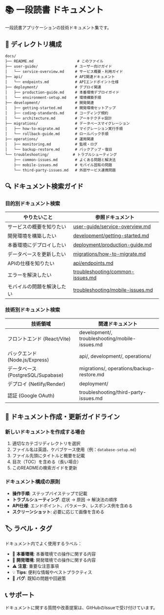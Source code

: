 # 📚 一段読書 ドキュメント

一段読書アプリケーションの技術ドキュメント集です。

## 📁 ディレクトリ構成

```
docs/
├── README.md                    # このファイル
├── user-guide/                 # ユーザー向けガイド
│   └── service-overview.md     # サービス概要・利用ガイド
├── api/                        # API関連ドキュメント
│   └── endpoints.md            # APIエンドポイント仕様
├── deployment/                 # デプロイ関連
│   ├── production-guide.md     # 本番環境デプロイガイド
│   └── environment-setup.md    # 環境構築手順
├── development/                # 開発関連
│   ├── getting-started.md      # 開発環境セットアップ
│   ├── coding-standards.md     # コーディング規約
│   └── architecture.md         # アーキテクチャ設計
├── migrations/                 # データベースマイグレーション
│   ├── how-to-migrate.md       # マイグレーション実行手順
│   └── rollback-guide.md       # ロールバック手順
├── operations/                 # 運用関連
│   ├── monitoring.md           # 監視・ログ
│   └── backup-restore.md       # バックアップ・復旧
└── troubleshooting/           # トラブルシューティング
    ├── common-issues.md        # よくある問題と解決法
    ├── mobile-issues.md        # モバイル固有の問題
    └── third-party-issues.md   # 外部サービス連携問題
```

## 🔍 ドキュメント検索ガイド

### 目的別ドキュメント検索

| やりたいこと | 参照ドキュメント |
|------------|----------------|
| サービスの概要を知りたい | [user-guide/service-overview.md](./user-guide/service-overview.md) |
| 開発環境を構築したい | [development/getting-started.md](./development/getting-started.md) |
| 本番環境にデプロイしたい | [deployment/production-guide.md](./deployment/production-guide.md) |
| データベースを更新したい | [migrations/how-to-migrate.md](./migrations/how-to-migrate.md) |
| APIの仕様を知りたい | [api/endpoints.md](./api/endpoints.md) |
| エラーを解決したい | [troubleshooting/common-issues.md](./troubleshooting/common-issues.md) |
| モバイルの問題を解決したい | [troubleshooting/mobile-issues.md](./troubleshooting/mobile-issues.md) |

### 技術別ドキュメント検索

| 技術領域 | 関連ドキュメント |
|---------|----------------|
| フロントエンド (React/Vite) | development/, troubleshooting/mobile-issues.md |
| バックエンド (Node.js/Express) | api/, development/, operations/ |
| データベース (PostgreSQL/Supabase) | migrations/, operations/backup-restore.md |
| デプロイ (Netlify/Render) | deployment/ |
| 認証 (Google OAuth) | troubleshooting/third-party-issues.md |

## 📝 ドキュメント作成・更新ガイドライン

### 新しいドキュメントを作成する場合

1. 適切なカテゴリディレクトリを選択
2. ファイル名は英語、ケバブケース使用（例：`database-setup.md`）
3. ファイル先頭にタイトルと概要を記載
4. 目次（TOC）を含める（長い場合）
5. このREADMEの検索ガイドを更新

### ドキュメント構成の原則

- **操作手順**: ステップバイステップで記載
- **トラブルシューティング**: 症状 → 原因 → 解決法の順序
- **API仕様**: エンドポイント、パラメータ、レスポンス例を含める
- **スクリーンショット**: 必要に応じて画像を含める

## 🏷️ ラベル・タグ

ドキュメント内でよく使用するラベル：

- 🚀 **本番環境**: 本番環境での操作に関する内容
- 🔧 **開発環境**: 開発環境での操作に関する内容
- ⚠️ **注意**: 重要な注意事項
- 💡 **Tips**: 便利な情報やベストプラクティス
- 🐛 **バグ**: 既知の問題や回避策

## 📞 サポート

ドキュメントに関する質問や改善提案は、GitHubのIssueで受け付けています。